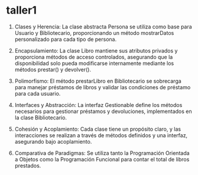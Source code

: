 # taller1

1. Clases y Herencia: La clase abstracta Persona se utiliza como base para Usuario y Bibliotecario, proporcionando un método mostrarDatos personalizado para cada tipo de persona.

2. Encapsulamiento: La clase Libro mantiene sus atributos privados y proporciona métodos de acceso controlados, asegurando que la disponibilidad solo pueda modificarse internamente mediante los métodos prestar() y devolver().

3. Polimorfismo: El método prestarLibro en Bibliotecario se sobrecarga para manejar préstamos de libros y validar las condiciones de préstamo para cada usuario.

4. Interfaces y Abstracción: La interfaz Gestionable define los métodos necesarios para gestionar préstamos y devoluciones, implementados en la clase Bibliotecario.

5. Cohesión y Acoplamiento: Cada clase tiene un propósito claro, y las interacciones se realizan a través de métodos definidos y una interfaz, asegurando bajo acoplamiento.

6. Comparativa de Paradigmas: Se utiliza tanto la Programación Orientada a Objetos como la Programación Funcional para contar el total de libros prestados.
